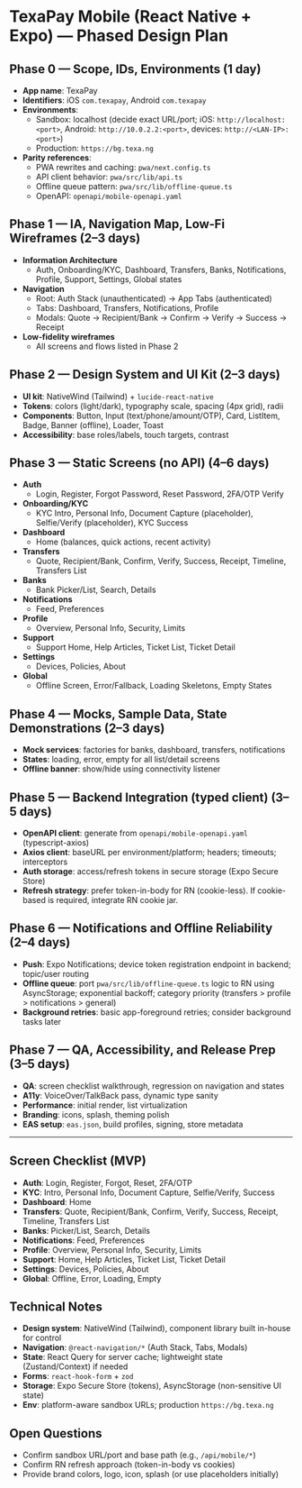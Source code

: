 # TexaPay Mobile (React Native + Expo) — Phased Design Plan

## Phase 0 — Scope, IDs, Environments (1 day)
- **App name**: TexaPay
- **Identifiers**: iOS `com.texapay`, Android `com.texapay`
- **Environments**:
  - Sandbox: localhost (decide exact URL/port; iOS: `http://localhost:<port>`, Android: `http://10.0.2.2:<port>`, devices: `http://<LAN-IP>:<port>`)
  - Production: `https://bg.texa.ng`
- **Parity references**:
  - PWA rewrites and caching: `pwa/next.config.ts`
  - API client behavior: `pwa/src/lib/api.ts`
  - Offline queue pattern: `pwa/src/lib/offline-queue.ts`
  - OpenAPI: `openapi/mobile-openapi.yaml`

## Phase 1 — IA, Navigation Map, Low‑Fi Wireframes (2–3 days)
- **Information Architecture**
  - Auth, Onboarding/KYC, Dashboard, Transfers, Banks, Notifications, Profile, Support, Settings, Global states
- **Navigation**
  - Root: Auth Stack (unauthenticated) → App Tabs (authenticated)
  - Tabs: Dashboard, Transfers, Notifications, Profile
  - Modals: Quote → Recipient/Bank → Confirm → Verify → Success → Receipt
- **Low‑fidelity wireframes**
  - All screens and flows listed in Phase 2

## Phase 2 — Design System and UI Kit (2–3 days)
- **UI kit**: NativeWind (Tailwind) + `lucide-react-native`
- **Tokens**: colors (light/dark), typography scale, spacing (4px grid), radii
- **Components**: Button, Input (text/phone/amount/OTP), Card, ListItem, Badge, Banner (offline), Loader, Toast
- **Accessibility**: base roles/labels, touch targets, contrast

## Phase 3 — Static Screens (no API) (4–6 days)
- **Auth**
  - Login, Register, Forgot Password, Reset Password, 2FA/OTP Verify
- **Onboarding/KYC**
  - KYC Intro, Personal Info, Document Capture (placeholder), Selfie/Verify (placeholder), KYC Success
- **Dashboard**
  - Home (balances, quick actions, recent activity)
- **Transfers**
  - Quote, Recipient/Bank, Confirm, Verify, Success, Receipt, Timeline, Transfers List
- **Banks**
  - Bank Picker/List, Search, Details
- **Notifications**
  - Feed, Preferences
- **Profile**
  - Overview, Personal Info, Security, Limits
- **Support**
  - Support Home, Help Articles, Ticket List, Ticket Detail
- **Settings**
  - Devices, Policies, About
- **Global**
  - Offline Screen, Error/Fallback, Loading Skeletons, Empty States

## Phase 4 — Mocks, Sample Data, State Demonstrations (2–3 days)
- **Mock services**: factories for banks, dashboard, transfers, notifications
- **States**: loading, error, empty for all list/detail screens
- **Offline banner**: show/hide using connectivity listener

## Phase 5 — Backend Integration (typed client) (3–5 days)
- **OpenAPI client**: generate from `openapi/mobile-openapi.yaml` (typescript-axios)
- **Axios client**: baseURL per environment/platform; headers; timeouts; interceptors
- **Auth storage**: access/refresh tokens in secure storage (Expo Secure Store)
- **Refresh strategy**: prefer token-in-body for RN (cookie-less). If cookie-based is required, integrate RN cookie jar.

## Phase 6 — Notifications and Offline Reliability (2–4 days)
- **Push**: Expo Notifications; device token registration endpoint in backend; topic/user routing
- **Offline queue**: port `pwa/src/lib/offline-queue.ts` logic to RN using AsyncStorage; exponential backoff; category priority (transfers > profile > notifications > general)
- **Background retries**: basic app-foreground retries; consider background tasks later

## Phase 7 — QA, Accessibility, and Release Prep (3–5 days)
- **QA**: screen checklist walkthrough, regression on navigation and states
- **A11y**: VoiceOver/TalkBack pass, dynamic type sanity
- **Performance**: initial render, list virtualization
- **Branding**: icons, splash, theming polish
- **EAS setup**: `eas.json`, build profiles, signing, store metadata

---

## Screen Checklist (MVP)
- **Auth**: Login, Register, Forgot, Reset, 2FA/OTP
- **KYC**: Intro, Personal Info, Document Capture, Selfie/Verify, Success
- **Dashboard**: Home
- **Transfers**: Quote, Recipient/Bank, Confirm, Verify, Success, Receipt, Timeline, Transfers List
- **Banks**: Picker/List, Search, Details
- **Notifications**: Feed, Preferences
- **Profile**: Overview, Personal Info, Security, Limits
- **Support**: Home, Help Articles, Ticket List, Ticket Detail
- **Settings**: Devices, Policies, About
- **Global**: Offline, Error, Loading, Empty

## Technical Notes
- **Design system**: NativeWind (Tailwind), component library built in-house for control
- **Navigation**: `@react-navigation/*` (Auth Stack, Tabs, Modals)
- **State**: React Query for server cache; lightweight state (Zustand/Context) if needed
- **Forms**: `react-hook-form` + `zod`
- **Storage**: Expo Secure Store (tokens), AsyncStorage (non-sensitive UI state)
- **Env**: platform-aware sandbox URLs; production `https://bg.texa.ng`

## Open Questions
- Confirm sandbox URL/port and base path (e.g., `/api/mobile/*`)
- Confirm RN refresh approach (token-in-body vs cookies)
- Provide brand colors, logo, icon, splash (or use placeholders initially)
